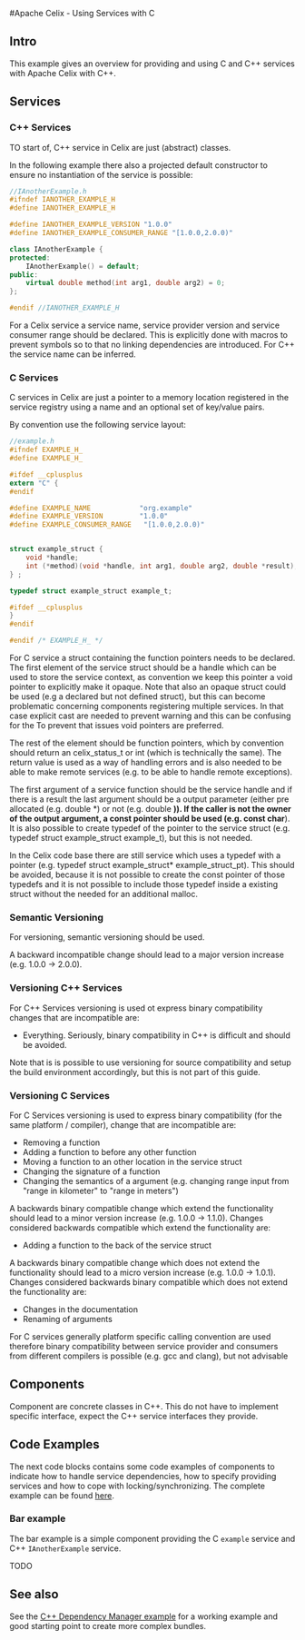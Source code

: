 #Apache Celix - Using Services with C

## Intro 

This example gives an overview for providing and using C and C++ services with Apache Celix with C++.

## Services

### C++ Services
TO start of, C++ service in Celix are just (abstract) classes. 

In the following example there also a projected default constructor to ensure no instantiation of the service is possible:
```C++
//IAnotherExample.h
#ifndef IANOTHER_EXAMPLE_H
#define IANOTHER_EXAMPLE_H

#define IANOTHER_EXAMPLE_VERSION "1.0.0"
#define IANOTHER_EXAMPLE_CONSUMER_RANGE "[1.0.0,2.0.0)"

class IAnotherExample {
protected:
    IAnotherExample() = default;
public:
    virtual double method(int arg1, double arg2) = 0;
};

#endif //IANOTHER_EXAMPLE_H
```

For a Celix service a service name, service provider version and service consumer range should be declared.
This is explicitly done with macros to prevent symbols so to that no linking dependencies are introduced. 
For C++ the service name can be inferred. 

### C Services
C services in Celix are just a pointer to a memory location registered in the service registry using a name and an optional set of key/value pairs.

By convention use the following service layout:
```C
//example.h
#ifndef EXAMPLE_H_
#define EXAMPLE_H_

#ifdef __cplusplus
extern "C" {
#endif

#define EXAMPLE_NAME 			"org.example"
#define EXAMPLE_VERSION 		"1.0.0"
#define EXAMPLE_CONSUMER_RANGE   "[1.0.0,2.0.0)"


struct example_struct {
	void *handle;
	int (*method)(void *handle, int arg1, double arg2, double *result);
} ;

typedef struct example_struct example_t;

#ifdef __cplusplus
}
#endif

#endif /* EXAMPLE_H_ */

```

For C service a struct containing the function pointers needs to be declared.
The first element of the service struct should be a handle which can be used to store the service context, as convention we keep this pointer a void pointer to explicitly make it opaque.
Note that also an opaque struct could be used (e.g a declared but not defined struct), but this can become problematic concerning components registering multiple services. 
In that case explicit cast are needed to prevent warning and this can be confusing for the To prevent that issues void pointers are preferred.

The rest of the element should be function pointers, which by convention should return an celix_status_t or int (which is technically the same). 
The return value is used as a way of handling errors and is also needed to be able to make remote services (e.g. to be able to handle remote exceptions).

The first argument of a service function should be the service handle and if there is a result the last argument should be a output parameter (either pre allocated (e.g. double *) or not (e.g. double **)).
If the caller is not the owner of the output argument, a const pointer should be used (e.g. const char**). 
It is also possible to create typedef of the pointer to the service struct (e.g. typedef struct example_struct example_t), but this is not needed. 

In the Celix code base there are still service which uses a typedef with a pointer (e.g. typedef struct example_struct* example_struct_pt). This should be avoided, 
because it is not possible to create the const pointer of those typedefs and it is not possible to include those typedef inside a existing struct without the needed for an additional malloc.



### Semantic Versioning
For versioning, semantic versioning should be used.

A backward incompatible change should lead to a major version increase (e.g. 1.0.0 -> 2.0.0).

### Versioning C++ Services
For C++ Services versioning is used ot express binary compatibility changes that are incompatible are:

- Everything. Seriously, binary compatibility in C++ is difficult and should be avoided. 

Note that is is possible to use versioning for source compatibility and setup the build environment accordingly, but this is not part of this guide.

### Versioning C Services
For C Services versioning is used to express binary compatibility (for the same platform / compiler), change that are incompatible are:

- Removing a function
- Adding a function to before any other function
- Moving a function to an other location in the service struct
- Changing the signature of a function
- Changing the semantics of a argument (e.g. changing range input from "range in kilometer" to "range in meters")

A backwards binary compatible change which extend the functionality should lead to a minor version increase (e.g. 1.0.0 -> 1.1.0).
Changes considered backwards compatible which extend the functionality are:

- Adding a function to the back of the service struct

A backwards binary compatible change which does not extend the functionality should lead to a micro version increase (e.g. 1.0.0 -> 1.0.1).
Changes considered backwards binary compatible which does not extend the functionality are:

- Changes in the documentation
- Renaming of arguments

For C services generally platform specific calling convention are used therefore binary compatibility between service provider and consumers from different compilers is possible (e.g. gcc and clang), 
 but not advisable

 
## Components

Component are concrete classes in C++. This do not have to implement specific interface, expect the C++ service interfaces they provide.

## Code Examples

The next code blocks contains some code examples of components to indicate how to handle service dependencies, how to specify providing services and how to cope with locking/synchronizing.
The complete example can be found [here](../../examples/services_example_cxx).

### Bar example

The bar example is a simple component providing the C `example` service and C++ `IAnotherExample` service. 


TODO

## See also

See the [C++ Dependency Manager example](../../examples/dm_example_cxx) for a working example and good starting point to create more complex bundles.